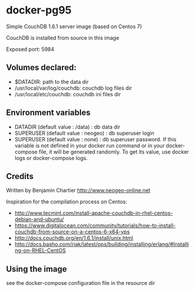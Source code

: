 # docker-pg95
Simple CouchDB 1.6.1 server image (based on Centos 7)

CouchDB is installed from source in this image

Exposed port: 5984

## Volumes declared:
- $DATADIR: path to the data dir
- /usr/local/var/log/couchdb: couchdb log files dir
- /usr/local/etc/couchdb: couchdb ini files dir


## Environment variables
- DATADIR (default value : /data) : db data dir
- SUPERUSER (default value : neogeo) : db superuser login
- SUPERUSER (default value : none) : db superuser password. If this variable is not defined in your docker run command or in your docker-compose file, it will be generated randomly. To get its value, use docker logs or docker-compose logs.


## Credits
Written by Benjamin Chartier http://www.neogeo-online.net

Inspiration for the compilation process on Centos:
- http://www.tecmint.com/install-apache-couchdb-in-rhel-centos-debian-and-ubuntu/
- https://www.digitalocean.com/community/tutorials/how-to-install-couchdb-from-source-on-a-centos-6-x64-vps
- http://docs.couchdb.org/en/1.6.1/install/unix.html
- http://docs.basho.com/riak/latest/ops/building/installing/erlang/#Installing-on-RHEL-CentOS


## Using the image
see the docker-compose configuration file in the resource dir